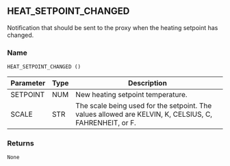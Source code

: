 ## HEAT\_SETPOINT\_CHANGED

Notification that should be sent to the proxy when the heating setpoint has changed.


### Name

`HEAT_SETPOINT_CHANGED ()`


| Parameter | Type | Description                                                                                            |
| --------- | ---- | ------------------------------------------------------------------------------------------------------ |
| SETPOINT  | NUM  | New heating setpoint temperature.                                                                      |
| SCALE     | STR  | The scale being used for the setpoint. The values allowed are KELVIN, K, CELSIUS, C, FAHRENHEIT, or F. |

### Returns

`None`



